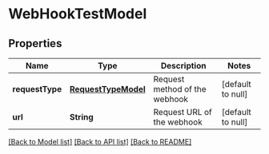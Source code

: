 # WebHookTestModel
## Properties

| Name | Type | Description | Notes |
|------------ | ------------- | ------------- | -------------|
| **requestType** | [**RequestTypeModel**](RequestTypeModel.md) | Request method of the webhook | [default to null] |
| **url** | **String** | Request URL of the webhook | [default to null] |

[[Back to Model list]](../README.md#documentation-for-models) [[Back to API list]](../README.md#documentation-for-api-endpoints) [[Back to README]](../README.md)

